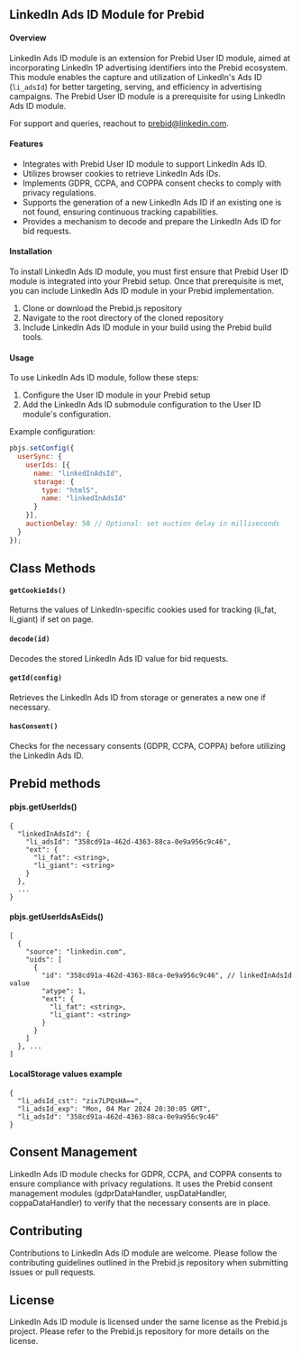 ## LinkedIn Ads ID Module for Prebid

#### Overview

LinkedIn Ads ID module is an extension for Prebid User ID module, aimed at incorporating LinkedIn 1P advertising identifiers into the Prebid ecosystem. This module enables the capture and utilization of LinkedIn's Ads ID (`li_adsId`) for better targeting, serving, and efficiency in advertising campaigns. The Prebid User ID module is a prerequisite for using LinkedIn Ads ID module.

For support and queries, reachout to prebid@linkedin.com.

#### Features

- Integrates with Prebid User ID module to support LinkedIn Ads ID.
- Utilizes browser cookies to retrieve LinkedIn Ads IDs.
- Implements GDPR, CCPA, and COPPA consent checks to comply with privacy regulations.
- Supports the generation of a new LinkedIn Ads ID if an existing one is not found, ensuring continuous tracking capabilities.
- Provides a mechanism to decode and prepare the LinkedIn Ads ID for bid requests.

#### Installation

To install LinkedIn Ads ID module, you must first ensure that Prebid User ID module is integrated into your Prebid setup. Once that prerequisite is met, you can include LinkedIn Ads ID module in your Prebid implementation.

1. Clone or download the Prebid.js repository
2. Navigate to the root directory of the cloned repository
3. Include LinkedIn Ads ID module in your build using the Prebid build tools.

#### Usage

To use LinkedIn Ads ID module, follow these steps:

1. Configure the User ID module in your Prebid setup
2. Add the LinkedIn Ads ID submodule configuration to the User ID module's configuration.

Example configuration:

```javascript
pbjs.setConfig({
  userSync: {
    userIds: [{
      name: "linkedInAdsId",
      storage: {
        type: "html5",
        name: "linkedInAdsId"
      }
    }],
    auctionDelay: 50 // Optional: set auction delay in milliseconds
  }
});
```

Class Methods
---

#### `getCookieIds()`
Returns the values of LinkedIn-specific cookies used for tracking (li_fat, li_giant) if set on page.

#### `decode(id)`
Decodes the stored LinkedIn Ads ID value for bid requests.

#### `getId(config)`
Retrieves the LinkedIn Ads ID from storage or generates a new one if necessary.

#### `hasConsent()`
Checks for the necessary consents (GDPR, CCPA, COPPA) before utilizing the LinkedIn Ads ID.

Prebid methods
---
#### pbjs.getUserIds()
```
{
  "linkedInAdsId": {
    "li_adsId": "358cd91a-462d-4363-88ca-0e9a956c9c46",
    "ext": {
      "li_fat": <string>,
      "li_giant": <string>
    }
  },
  ...
}
```

#### pbjs.getUserIdsAsEids()
```
[
  {
    "source": "linkedin.com",
    "uids": [
      {
        "id": "358cd91a-462d-4363-88ca-0e9a956c9c46", // linkedInAdsId value
        "atype": 1,
        "ext": {
          "li_fat": <string>,
          "li_giant": <string>
        }
      }
    ]
  }, ...
]
```
#### LocalStorage values example
```
{
  "li_adsId_cst": "zix7LPQsHA==",
  "li_adsId_exp": "Mon, 04 Mar 2024 20:30:05 GMT",
  "li_adsId": "358cd91a-462d-4363-88ca-0e9a956c9c46"
}
```

Consent Management
---
LinkedIn Ads ID module checks for GDPR, CCPA, and COPPA consents to ensure compliance with privacy regulations. It uses the Prebid consent management modules (gdprDataHandler, uspDataHandler, coppaDataHandler) to verify that the necessary consents are in place.


Contributing
---
Contributions to LinkedIn Ads ID module are welcome. Please follow the contributing guidelines outlined in the Prebid.js repository when submitting issues or pull requests.

License
---
LinkedIn Ads ID module is licensed under the same license as the Prebid.js project. Please refer to the Prebid.js repository for more details on the license.
